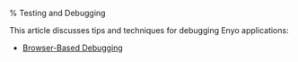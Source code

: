 % Testing and Debugging

This article discusses tips and techniques for debugging Enyo applications:

* [Browser-Based Debugging](browser-based-debugging.html)
